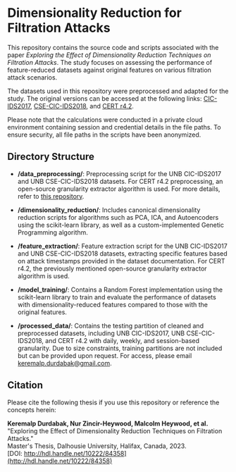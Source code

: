 # Dimensionality Reduction for Filtration Attacks

This repository contains the source code and scripts associated with the paper *Exploring the Effect of Dimensionality Reduction Techniques on Filtration Attacks*. The study focuses on assessing the performance of feature-reduced datasets against original features on various filtration attack scenarios.

The datasets used in this repository were preprocessed and adapted for the study. The original versions can be accessed at the following links: [CIC-IDS2017](https://www.unb.ca/cic/datasets/ids-2017.html), [CSE-CIC-IDS2018](https://www.unb.ca/cic/datasets/ids-2018.html), and [CERT r4.2](https://kilthub.cmu.edu/articles/dataset/Insider_Threat_Test_Dataset/12841247).



Please note that the calculations were conducted in a private cloud environment containing session and credential details in the file paths. To ensure security, all file paths in the scripts have been anonymized.


## Directory Structure

- **/data_preprocessing/**: Preprocessing script for the UNB CIC-IDS2017 and UNB CSE-CIC-IDS2018 datasets. For CERT r4.2 preprocessing, an open-source granularity extractor algorithm is used. For more details, refer to [this repository](https://github.com/lcd-dal/feature-extraction-for-CERT-insider-threat-test-datasets).


- **/dimensionality_reduction/**: Includes canonical dimensionality reduction scripts for algorithms such as PCA, ICA, and Autoencoders using the scikit-learn library, as well as a custom-implemented Genetic Programming algorithm.

- **/feature_extraction/**: Feature extraction script for the UNB CIC-IDS2017 and UNB CSE-CIC-IDS2018 datasets, extracting specific features based on attack timestamps provided in the dataset documentation. For CERT r4.2, the previously mentioned open-source granularity extractor algorithm is used.


- **/model_training/**: Contains a Random Forest implementation using the scikit-learn library to train and evaluate the performance of datasets with dimensionality-reduced features compared to those with the original features.

- **/processed_data/**: Contains the testing partition of cleaned and preprocessed datasets, including UNB CIC-IDS2017, UNB CSE-CIC-IDS2018, and CERT r4.2 with daily, weekly, and session-based granularity. Due to size constraints, training partitions are not included but can be provided upon request. For access, please email keremalp.durdabak@gmail.com.



## Citation

Please cite the following thesis if you use this repository or reference the concepts herein:

**Keremalp Durdabak, Nur Zincir-Heywood, Malcolm Heywood, et al.**  
"Exploring the Effect of Dimensionality Reduction Techniques on Filtration Attacks."  
Master's Thesis, Dalhousie University, Halifax, Canada, 2023.  
[DOI: http://hdl.handle.net/10222/84358](http://hdl.handle.net/10222/84358)